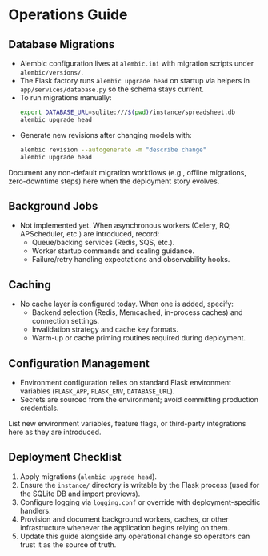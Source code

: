 # Operations Guide

## Database Migrations
- Alembic configuration lives at `alembic.ini` with migration scripts under `alembic/versions/`.
- The Flask factory runs `alembic upgrade head` on startup via helpers in `app/services/database.py` so the schema stays current.
- To run migrations manually:
  ```bash
  export DATABASE_URL=sqlite:///$(pwd)/instance/spreadsheet.db
  alembic upgrade head
  ```
- Generate new revisions after changing models with:
  ```bash
  alembic revision --autogenerate -m "describe change"
  alembic upgrade head
  ```

Document any non-default migration workflows (e.g., offline migrations, zero-downtime steps) here when the deployment story evolves.

## Background Jobs
- Not implemented yet. When asynchronous workers (Celery, RQ, APScheduler, etc.) are introduced, record:
  - Queue/backing services (Redis, SQS, etc.).
  - Worker startup commands and scaling guidance.
  - Failure/retry handling expectations and observability hooks.

## Caching
- No cache layer is configured today. When one is added, specify:
  - Backend selection (Redis, Memcached, in-process caches) and connection settings.
  - Invalidation strategy and cache key formats.
  - Warm-up or cache priming routines required during deployment.

## Configuration Management
- Environment configuration relies on standard Flask environment variables (`FLASK_APP`, `FLASK_ENV`, `DATABASE_URL`).
- Secrets are sourced from the environment; avoid committing production credentials.

List new environment variables, feature flags, or third-party integrations here as they are introduced.

## Deployment Checklist
1. Apply migrations (`alembic upgrade head`).
2. Ensure the `instance/` directory is writable by the Flask process (used for the SQLite DB and import previews).
3. Configure logging via `logging.conf` or override with deployment-specific handlers.
4. Provision and document background workers, caches, or other infrastructure whenever the application begins relying on them.
5. Update this guide alongside any operational change so operators can trust it as the source of truth.
